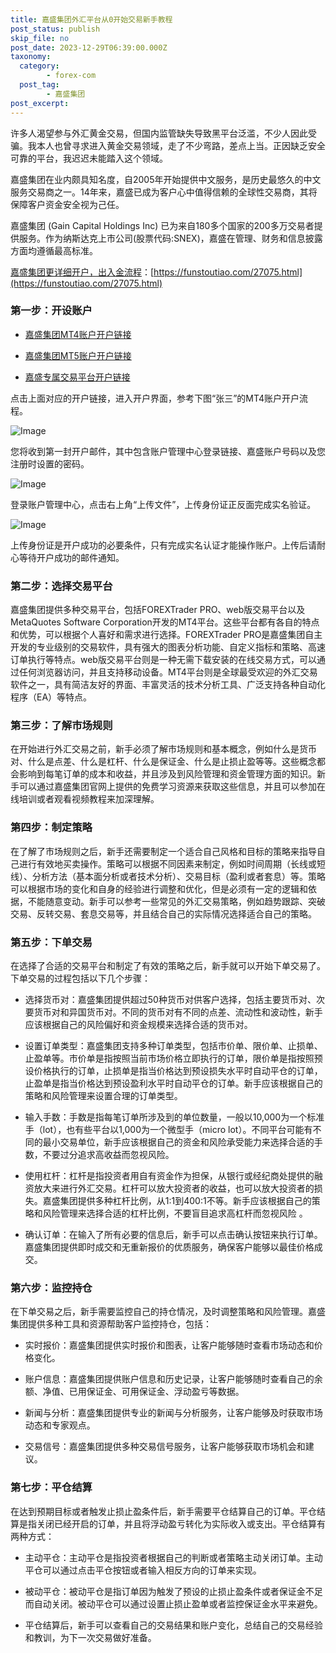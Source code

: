 ```yaml
---
title: 嘉盛集团外汇平台从0开始交易新手教程
post_status: publish
skip_file: no
post_date: 2023-12-29T06:39:00.000Z
taxonomy:
  category:
        - forex-com
  post_tag:
        - 嘉盛集团
post_excerpt: 
---
```

许多人渴望参与外汇黄金交易，但国内监管缺失导致黑平台泛滥，不少人因此受骗。我本人也曾寻求进入黄金交易领域，走了不少弯路，差点上当。正因缺乏安全可靠的平台，我迟迟未能踏入这个领域。

嘉盛集团在业内颇具知名度，自2005年开始提供中文服务，是历史最悠久的中文服务交易商之一。14年来，嘉盛已成为客户心中值得信赖的全球性交易商，其将保障客户资金安全视为己任。

嘉盛集团 (Gain Capital Holdings Inc) 已为来自180多个国家的200多万交易者提供服务。作为纳斯达克上市公司(股票代码:SNEX)，嘉盛在管理、财务和信息披露方面均遵循最高标准。

[嘉盛集团更详细开户，出入金流程](https://funstoutiao.com/27075.html)：[https://funstoutiao.com/27075.html](https://funstoutiao.com/27075.html)

### 第一步：开设账户

* [嘉盛集团MT4账户开户链接](https://s.ssgg.net/jsmt4)

* [嘉盛集团MT5账户开户链接](https://s.ssgg.net/jsmt5)

* [嘉盛专属交易平台开户链接](https://s.ssgg.net/js)

点击上面对应的开户链接，进入开户界面，参考下图“张三”的MT4账户开户流程。

![Image](https://prod-files-secure.s3.us-west-2.amazonaws.com/39ed1227-6d7d-4570-be36-9ccd4a2c4241/7a167aea-686b-400d-af59-4e18eb607a40/640.png?X-Amz-Algorithm=AWS4-HMAC-SHA256&X-Amz-Content-Sha256=UNSIGNED-PAYLOAD&X-Amz-Credential=ASIAZI2LB466W2SSM5UA%2F20250819%2Fus-west-2%2Fs3%2Faws4_request&X-Amz-Date=20250819T101312Z&X-Amz-Expires=3600&X-Amz-Security-Token=IQoJb3JpZ2luX2VjEG4aCXVzLXdlc3QtMiJHMEUCIQCdZ0Gv8h7smhutnQJqlocbBuhuUlEMbsadUwRGH9c4uQIgTGe%2FW3TrwubwQHfb5kKnVDNqoQjTEecdgXfIuahaJ6EqiAQIt%2F%2F%2F%2F%2F%2F%2F%2F%2F%2F%2FARAAGgw2Mzc0MjMxODM4MDUiDELgTWkKzdM%2Bhz7SjircA21WdSvaE47bQny4k3oNS%2B4tGPambc5qKd1BM3WPfRJuh5XRgxZtCc6Vb0MYTpOCOJqLvf%2B%2BJhwS%2FoeHnDD8v6b343JQzgeI972MsGpz320YBBL1ai%2B3IXAJfnIJc%2BGoGYSJqEUtFDC4oQmbHwwoAYcFC6ynKjkf0US8XgXUL7wQlun7jJsINq0VXZ7KfQFCDXCNXNCAu3ThSxJ9vAKZoHdHmyWUnsEUcpFGVaxDc48f9WmXnbNHSa6Rkl%2BGTbCUgISj6uUEPAkXYyINFfHhpjhldOLHquqJDJxGc%2BMu3dYUN9oSHOvAI4lZ%2BZsNOH%2FtjAtzXfmgJPIfkc0F1fsnwUYtzqTHteqX6%2FPmwdzl8eql4E8pgaiCc0Y53rZLRZuvDNqRhEx3m37YLiByVzlktwxTUqtNNnZHq4pPbR7bnMMEW5lMKvYCPpYmS76cERdSxNXF%2FJyB%2BZASPHW235lcbjiUqHe9o22r07hYOuv5dkoeFojkeH15pWrWT9LSyainDK82Y%2BgbL9qXLLS3NQivkUuWRrk%2FV1pHVGrU8mqgGIgEVrESo2LzYNymRygIar7vY17qYxojnGwmtzRnjWdPZlrxC09xrqMkAJ5kBu%2Fy2etzzpX7RXJ3GV738BAgMMCXkMUGOqUBlnOwy2QHRVg8AE0dwlpbhmAjDpgT9N5Muoi1IfFVf6jEvzHyyCzYJH77Tg9PAoCOfGxe5uNgmEd%2BWaQal9fB5u6LQLPBMHz%2BGkSY8Ph4CtObjhq4RC58tQldXkmKCTBxvMHAcYJIM0DzQw9sffutiRj1pt5R8%2B1Gt7IDC0R8QJVkLgpTpkPj5fjIagJL5EGLDzWkF5PkLUWI%2F3HP%2BLT1Ggomb4gI&X-Amz-Signature=d56738b98ee494f0dd80b27f14e7c7b5217b1c0f01a88e5df408c818dc7fd767&X-Amz-SignedHeaders=host&x-amz-checksum-mode=ENABLED&x-id=GetObject)

您将收到第一封开户邮件，其中包含账户管理中心登录链接、嘉盛账户号码以及您注册时设置的密码。

![Image](https://prod-files-secure.s3.us-west-2.amazonaws.com/39ed1227-6d7d-4570-be36-9ccd4a2c4241/eaa1c6b3-2877-4284-a0e1-530e222c27fb/image.png?X-Amz-Algorithm=AWS4-HMAC-SHA256&X-Amz-Content-Sha256=UNSIGNED-PAYLOAD&X-Amz-Credential=ASIAZI2LB466W2SSM5UA%2F20250819%2Fus-west-2%2Fs3%2Faws4_request&X-Amz-Date=20250819T101312Z&X-Amz-Expires=3600&X-Amz-Security-Token=IQoJb3JpZ2luX2VjEG4aCXVzLXdlc3QtMiJHMEUCIQCdZ0Gv8h7smhutnQJqlocbBuhuUlEMbsadUwRGH9c4uQIgTGe%2FW3TrwubwQHfb5kKnVDNqoQjTEecdgXfIuahaJ6EqiAQIt%2F%2F%2F%2F%2F%2F%2F%2F%2F%2F%2FARAAGgw2Mzc0MjMxODM4MDUiDELgTWkKzdM%2Bhz7SjircA21WdSvaE47bQny4k3oNS%2B4tGPambc5qKd1BM3WPfRJuh5XRgxZtCc6Vb0MYTpOCOJqLvf%2B%2BJhwS%2FoeHnDD8v6b343JQzgeI972MsGpz320YBBL1ai%2B3IXAJfnIJc%2BGoGYSJqEUtFDC4oQmbHwwoAYcFC6ynKjkf0US8XgXUL7wQlun7jJsINq0VXZ7KfQFCDXCNXNCAu3ThSxJ9vAKZoHdHmyWUnsEUcpFGVaxDc48f9WmXnbNHSa6Rkl%2BGTbCUgISj6uUEPAkXYyINFfHhpjhldOLHquqJDJxGc%2BMu3dYUN9oSHOvAI4lZ%2BZsNOH%2FtjAtzXfmgJPIfkc0F1fsnwUYtzqTHteqX6%2FPmwdzl8eql4E8pgaiCc0Y53rZLRZuvDNqRhEx3m37YLiByVzlktwxTUqtNNnZHq4pPbR7bnMMEW5lMKvYCPpYmS76cERdSxNXF%2FJyB%2BZASPHW235lcbjiUqHe9o22r07hYOuv5dkoeFojkeH15pWrWT9LSyainDK82Y%2BgbL9qXLLS3NQivkUuWRrk%2FV1pHVGrU8mqgGIgEVrESo2LzYNymRygIar7vY17qYxojnGwmtzRnjWdPZlrxC09xrqMkAJ5kBu%2Fy2etzzpX7RXJ3GV738BAgMMCXkMUGOqUBlnOwy2QHRVg8AE0dwlpbhmAjDpgT9N5Muoi1IfFVf6jEvzHyyCzYJH77Tg9PAoCOfGxe5uNgmEd%2BWaQal9fB5u6LQLPBMHz%2BGkSY8Ph4CtObjhq4RC58tQldXkmKCTBxvMHAcYJIM0DzQw9sffutiRj1pt5R8%2B1Gt7IDC0R8QJVkLgpTpkPj5fjIagJL5EGLDzWkF5PkLUWI%2F3HP%2BLT1Ggomb4gI&X-Amz-Signature=cd39c833e976c521027a60db7080885212f78254b67c28164014089903febdd4&X-Amz-SignedHeaders=host&x-amz-checksum-mode=ENABLED&x-id=GetObject)

登录账户管理中心，点击右上角“上传文件”，上传身份证正反面完成实名验证。

![Image](https://prod-files-secure.s3.us-west-2.amazonaws.com/39ed1227-6d7d-4570-be36-9ccd4a2c4241/54090639-09fc-46b4-a135-e0289f707147/image.png?X-Amz-Algorithm=AWS4-HMAC-SHA256&X-Amz-Content-Sha256=UNSIGNED-PAYLOAD&X-Amz-Credential=ASIAZI2LB466W2SSM5UA%2F20250819%2Fus-west-2%2Fs3%2Faws4_request&X-Amz-Date=20250819T101312Z&X-Amz-Expires=3600&X-Amz-Security-Token=IQoJb3JpZ2luX2VjEG4aCXVzLXdlc3QtMiJHMEUCIQCdZ0Gv8h7smhutnQJqlocbBuhuUlEMbsadUwRGH9c4uQIgTGe%2FW3TrwubwQHfb5kKnVDNqoQjTEecdgXfIuahaJ6EqiAQIt%2F%2F%2F%2F%2F%2F%2F%2F%2F%2F%2FARAAGgw2Mzc0MjMxODM4MDUiDELgTWkKzdM%2Bhz7SjircA21WdSvaE47bQny4k3oNS%2B4tGPambc5qKd1BM3WPfRJuh5XRgxZtCc6Vb0MYTpOCOJqLvf%2B%2BJhwS%2FoeHnDD8v6b343JQzgeI972MsGpz320YBBL1ai%2B3IXAJfnIJc%2BGoGYSJqEUtFDC4oQmbHwwoAYcFC6ynKjkf0US8XgXUL7wQlun7jJsINq0VXZ7KfQFCDXCNXNCAu3ThSxJ9vAKZoHdHmyWUnsEUcpFGVaxDc48f9WmXnbNHSa6Rkl%2BGTbCUgISj6uUEPAkXYyINFfHhpjhldOLHquqJDJxGc%2BMu3dYUN9oSHOvAI4lZ%2BZsNOH%2FtjAtzXfmgJPIfkc0F1fsnwUYtzqTHteqX6%2FPmwdzl8eql4E8pgaiCc0Y53rZLRZuvDNqRhEx3m37YLiByVzlktwxTUqtNNnZHq4pPbR7bnMMEW5lMKvYCPpYmS76cERdSxNXF%2FJyB%2BZASPHW235lcbjiUqHe9o22r07hYOuv5dkoeFojkeH15pWrWT9LSyainDK82Y%2BgbL9qXLLS3NQivkUuWRrk%2FV1pHVGrU8mqgGIgEVrESo2LzYNymRygIar7vY17qYxojnGwmtzRnjWdPZlrxC09xrqMkAJ5kBu%2Fy2etzzpX7RXJ3GV738BAgMMCXkMUGOqUBlnOwy2QHRVg8AE0dwlpbhmAjDpgT9N5Muoi1IfFVf6jEvzHyyCzYJH77Tg9PAoCOfGxe5uNgmEd%2BWaQal9fB5u6LQLPBMHz%2BGkSY8Ph4CtObjhq4RC58tQldXkmKCTBxvMHAcYJIM0DzQw9sffutiRj1pt5R8%2B1Gt7IDC0R8QJVkLgpTpkPj5fjIagJL5EGLDzWkF5PkLUWI%2F3HP%2BLT1Ggomb4gI&X-Amz-Signature=58079279958c97393f838dc118d54ad0723e07c908bcb594fd9df1f1b887bc9a&X-Amz-SignedHeaders=host&x-amz-checksum-mode=ENABLED&x-id=GetObject)

上传身份证是开户成功的必要条件，只有完成实名认证才能操作账户。上传后请耐心等待开户成功的邮件通知。

### 第二步：选择交易平台

嘉盛集团提供多种交易平台，包括FOREXTrader PRO、web版交易平台以及MetaQuotes Software Corporation开发的MT4平台。这些平台都有各自的特点和优势，可以根据个人喜好和需求进行选择。FOREXTrader PRO是嘉盛集团自主开发的专业级别的交易软件，具有强大的图表分析功能、自定义指标和策略、高速订单执行等特点。web版交易平台则是一种无需下载安装的在线交易方式，可以通过任何浏览器访问，并且支持移动设备。MT4平台则是全球最受欢迎的外汇交易软件之一，具有简洁友好的界面、丰富灵活的技术分析工具、广泛支持各种自动化程序（EA）等特点。

### 第三步：了解市场规则

在开始进行外汇交易之前，新手必须了解市场规则和基本概念，例如什么是货币对、什么是点差、什么是杠杆、什么是保证金、什么是止损止盈等等。这些概念都会影响到每笔订单的成本和收益，并且涉及到风险管理和资金管理方面的知识。新手可以通过嘉盛集团官网上提供的免费学习资源来获取这些信息，并且可以参加在线培训或者观看视频教程来加深理解。

### 第四步：制定策略

在了解了市场规则之后，新手还需要制定一个适合自己风格和目标的策略来指导自己进行有效地买卖操作。策略可以根据不同因素来制定，例如时间周期（长线或短线）、分析方法（基本面分析或者技术分析）、交易目标（盈利或者套息）等。策略可以根据市场的变化和自身的经验进行调整和优化，但是必须有一定的逻辑和依据，不能随意变动。新手可以参考一些常见的外汇交易策略，例如趋势跟踪、突破交易、反转交易、套息交易等，并且结合自己的实际情况选择适合自己的策略。

### 第五步：下单交易

在选择了合适的交易平台和制定了有效的策略之后，新手就可以开始下单交易了。下单交易的过程包括以下几个步骤：

* 选择货币对：嘉盛集团提供超过50种货币对供客户选择，包括主要货币对、次要货币对和异国货币对。不同的货币对有不同的点差、流动性和波动性，新手应该根据自己的风险偏好和资金规模来选择合适的货币对。

* 设置订单类型：嘉盛集团支持多种订单类型，包括市价单、限价单、止损单、止盈单等。市价单是指按照当前市场价格立即执行的订单，限价单是指按照预设价格执行的订单，止损单是指当价格达到预设损失水平时自动平仓的订单，止盈单是指当价格达到预设盈利水平时自动平仓的订单。新手应该根据自己的策略和风险管理来设置合理的订单类型。

* 输入手数：手数是指每笔订单所涉及到的单位数量，一般以10,000为一个标准手（lot），也有些平台以1,000为一个微型手（micro lot）。不同平台可能有不同的最小交易单位，新手应该根据自己的资金和风险承受能力来选择合适的手数，不要过分追求高收益而忽视风险。

* 使用杠杆：杠杆是指投资者用自有资金作为担保，从银行或经纪商处提供的融资放大来进行外汇交易。杠杆可以放大投资者的收益，也可以放大投资者的损失。嘉盛集团提供多种杠杆比例，从1:1到400:1不等。新手应该根据自己的策略和风险管理来选择合适的杠杆比例，不要盲目追求高杠杆而忽视风险 。

* 确认订单：在输入了所有必要的信息后，新手可以点击确认按钮来执行订单。嘉盛集团提供即时成交和无重新报价的优质服务，确保客户能够以最佳价格成交。

### 第六步：监控持仓

在下单交易之后，新手需要监控自己的持仓情况，及时调整策略和风险管理。嘉盛集团提供多种工具和资源帮助客户监控持仓，包括：

* 实时报价：嘉盛集团提供实时报价和图表，让客户能够随时查看市场动态和价格变化。

* 账户信息：嘉盛集团提供账户信息和历史记录，让客户能够随时查看自己的余额、净值、已用保证金、可用保证金、浮动盈亏等数据。

* 新闻与分析：嘉盛集团提供专业的新闻与分析服务，让客户能够及时获取市场动态和专家观点。

* 交易信号：嘉盛集团提供多种交易信号服务，让客户能够获取市场机会和建议。

### 第七步：平仓结算

在达到预期目标或者触发止损止盈条件后，新手需要平仓结算自己的订单。平仓结算是指关闭已经开启的订单，并且将浮动盈亏转化为实际收入或支出。平仓结算有两种方式：

* 主动平仓：主动平仓是指投资者根据自己的判断或者策略主动关闭订单。主动平仓可以通过点击平仓按钮或者输入相反方向的订单来实现。

* 被动平仓：被动平仓是指订单因为触发了预设的止损止盈条件或者保证金不足而自动关闭。被动平仓可以通过设置止损止盈单或者监控保证金水平来避免。

* 平仓结算后，新手可以查看自己的交易结果和账户变化，总结自己的交易经验和教训，为下一次交易做好准备。